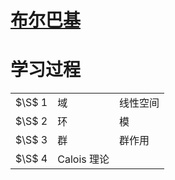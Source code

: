 #  [布尔巴基](https://zh.wikipedia.org/wiki/%E5%B0%BC%E5%8F%A4%E6%8B%89%C2%B7%E5%B8%83%E5%B0%94%E5%B7%B4%E5%9F%BA#%E5%A4%96%E9%83%A8%E9%93%BE%E6%8E%A5)

# 学习过程


|        |           |      |
| ------ | --------- | ---- |
| $\S$ 1 | 域         | 线性空间 |
| $\S$ 2 | 环         | 模    |
| $\S$ 3 | 群         | 群作用  |
| $\S$ 4 | Calois 理论 |      |



